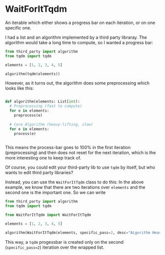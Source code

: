 # WaitForItTqdm
An iterable which either shows a progress bar on each iteration, or on one specific one.

I had a list and an algorithm implemented by a third party libraray. The algorithm would take a long time to compute, so I wanted a progress bar:
```python
from third_party import algorithm
from tqdm import tqdm

elements = [1, 2, 3, 4, 5]

algorithm(tqdm(elements))
```

However, as it turns out, the algorithm does some preprocessing which looks like this:
```python

def algorithm(elements: List[int):
  # Preprocessing (fast to compute)
  for e in elements:
    preprocess(e)
  
  # Core Algorithm (heavy-lifting, slow)
  for e in elements:
    process(e)
  
```

This means the process-bar goes to 100% in the first iteration (preprocessing) and then does not reset for the next iteration, which is the more interesting one to keep track of.

Of course, you could edit your third-party lib to use `tqdm` by itself, but who wants to edit third party libraries?


Instead, you can use the `WaitForItTqdm` class to do this: In the above example, we know that there are two iterations over `elements` and the second one is the important one. So we can write
```python
from third_party import algorithm
from tqdm import tqdm

from WaitForItTqdm import WaitForItTqdm

elements = [1, 2, 3, 4, 5]

algorithm(WaitForItTqdm(elements, specific_pass=2, desc="ALgorithm Heavy Lifting"))

```

This way, a `tqdm` progessbar is created only on the second (`specific_pass=2`) iteration over the wrapped list.
